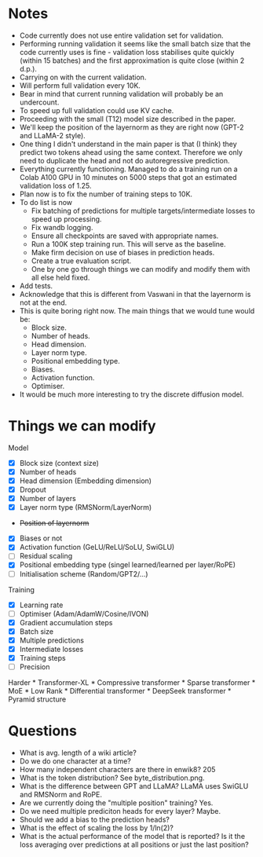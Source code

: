 # Notes
* Code currently does not use entire validation set for validation.
* Performing running validation it seems like the small batch size that the code currently uses is fine - validation loss stabilises quite quickly (within 15 batches) and the first approximation is quite close (within 2 d.p.). 
* Carrying on with the current validation.
* Will perform full validation every 10K.
* Bear in mind that current running validation will probably be an undercount.
* To speed up full validation could use KV cache.
* Proceeding with the small (T12) model size described in the paper.
* We'll keep the position of the layernorm as they are right now (GPT-2 and LLaMA-2 style).
* One thing I didn't understand in the main paper is that (I think) they predict two tokens ahead using the same context. Therefore we only need to duplicate the head and not do autoregressive prediction.
* Everything currently functioning. Managed to do a training run on a Colab A100 GPU in 10 minutes on 5000 steps that got an estimated validation loss of 1.25.
* Plan now is to fix the number of training steps to 10K.
* To do list is now
    * Fix batching of predictions for multiple targets/intermediate losses to speed up processing.
    * Fix wandb logging.
    * Ensure all checkpoints are saved with appropriate names.
    * Run a 100K step training run. This will serve as the baseline.
    * Make firm decision on use of biases in prediction heads.
    * Create a true evaluation script.
    * One by one go through things we can modify and modify them with all else held fixed.
* Add tests.
* Acknowledge that this is different from Vaswani in that the layernorm is not at the end.
* This is quite boring right now. The main things that we would tune would be:
    * Block size.
    * Number of heads.
    * Head dimension.
    * Layer norm type.
    * Positional embedding type.
    * Biases.
    * Activation function.
    * Optimiser.
* It would be much more interesting to try the discrete diffusion model.

# Things we can modify
Model
- [x] Block size (context size)
- [x] Number of heads
- [x] Head dimension (Embedding dimension)
- [x] Dropout
- [x] Number of layers
- [x] Layer norm type (RMSNorm/LayerNorm)
- ~~Position of layernorm~~
- [x] Biases or not
- [x] Activation function (GeLU/ReLU/SoLU, SwiGLU)
- [ ] Residual scaling
- [x] Positional embedding type (singel learned/learned per layer/RoPE)
- [ ] Initialisation scheme (Random/GPT2/...)

Training
- [x] Learning rate
- [ ] Optimiser (Adam/AdamW/Cosine/IVON)
- [x] Gradient accumulation steps
- [x] Batch size
- [x] Multiple predictions
- [x] Intermediate losses
- [x] Training steps
- [ ] Precision

Harder
    * Transformer-XL
    * Compressive transformer
    * Sparse transformer
    * MoE
    * Low Rank
    * Differential transformer
    * DeepSeek transformer
    * Pyramid structure

# Questions
* What is avg. length of a wiki article?
* Do we do one character at a time?
* How many independent characters are there in enwik8? 205
* What is the token distribution? See byte_distribution.png.
* What is the difference between GPT and LLaMA? LLaMA uses SwiGLU and RMSNorm and RoPE.
* Are we currently doing the "multiple position" training? Yes.
* Do we need multiple prediciton heads for every layer? Maybe.
* Should we add a bias to the prediction heads?
* What is the effect of scaling the loss by 1/ln(2)?
* What is the actual performance of the model that is reported? Is it the loss averaging over predictions at all positions or just the last position?